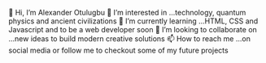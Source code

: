 👋 Hi, I’m Alexander Otulugbu
👀 I’m interested in ...technology, quantum physics and ancient civilizations
🌱 I’m currently learning ...HTML, CSS and Javascript and to be a web developer soon
💞️ I’m looking to collaborate on ...new ideas to build modern creative solutions
📫 How to reach me ...on social media or follow me to checkout some of my future projects